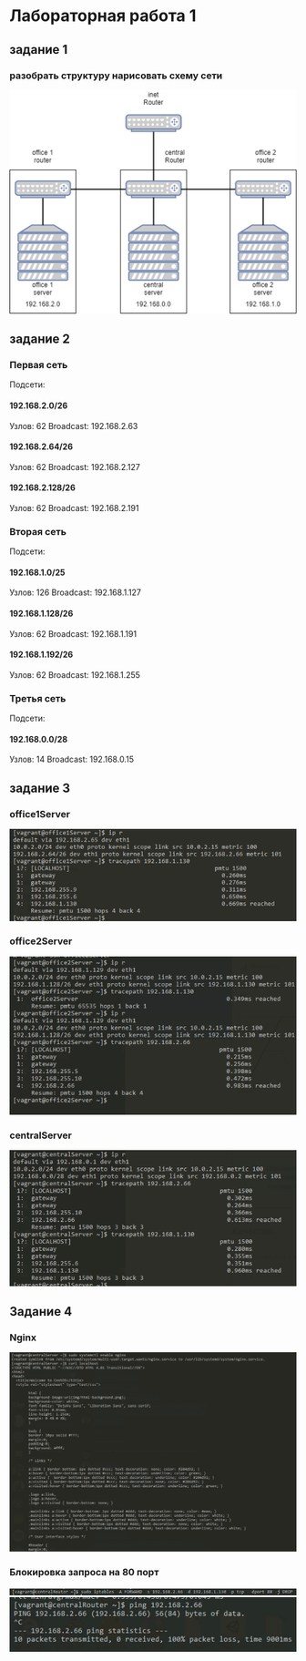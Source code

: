 # Лабораторная работа 1
## задание 1
### разобрать структуру нарисовать схему сети
![Schema](Schema.png)

## задание 2

### Первая сеть
Подсети:

#### 192.168.2.0/26
Узлов: 62
Broadcast: 192.168.2.63

#### 192.168.2.64/26
Узлов: 62
Broadcast: 192.168.2.127

#### 192.168.2.128/26
Узлов: 62
Broadcast: 192.168.2.191

### Вторая сеть
Подсети:

#### 192.168.1.0/25
Узлов: 126
Broadcast: 192.168.1.127

#### 192.168.1.128/26
Узлов: 62
Broadcast: 192.168.1.191

#### 192.168.1.192/26
Узлов: 62
Broadcast: 192.168.1.255

### Третья сеть
Подсети:

#### 192.168.0.0/28
Узлов: 14
Broadcast: 192.168.0.15

## задание 3
### office1Server

![office_1_Server](office_1_Server.png)

### office2Server

![office_2_Server](office_2_Server.png)

### centralServer

![central_Server](central_Server.png)

## Задание 4
### Nginx

![nginx](nginx.png)

###  Блокировка запроса на 80 порт
![port80](port80.png)
![ping](ping.png)

